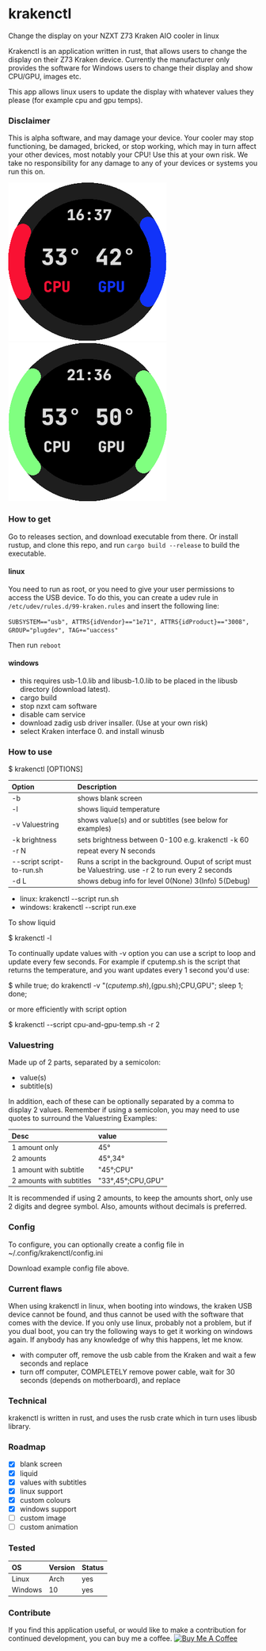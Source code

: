 # krakenctl
Change the display on your NZXT Z73 Kraken AIO cooler in linux

Krakenctl is an application written in rust, that allows users to change the display on their Z73 Kraken device.
Currently the manufacturer only provides the software for Windows users to change their display and show CPU/GPU, images etc.

This app allows linux users to update the display with whatever values they please (for example cpu and gpu temps).

### Disclaimer
This is alpha software, and may damage your device. Your cooler may stop functioning, be damaged, bricked, or stop working, which may in turn affect your other devices, most notably your CPU! Use this at your own risk. We take no responsibility for any damage to any of your devices or systems you run this on.


![test](pic1.png)
![test](pic2.png)

### How to get
Go to releases section, and download executable from there.
Or install rustup, and clone this repo, and run `cargo build --release` to build the executable.

#### linux
You need to run as root, or you need to give your user permissions to access the USB device.
To do this, you can create a udev rule in `/etc/udev/rules.d/99-kraken.rules` and insert the following line:

`SUBSYSTEM=="usb", ATTRS{idVendor}=="1e71", ATTRS{idProduct}=="3008", GROUP="plugdev", TAG+="uaccess"`

Then run `reboot`

#### windows
- this requires usb-1.0.lib and libusb-1.0.lib to be placed in the libusb directory (download latest).
- cargo build
- stop nzxt cam software
- disable cam service
- download zadig usb driver insaller. (Use at your own risk)
- select Kraken interface 0. and install winusb

### How to use
$ krakenctl [OPTIONS]

| Option      | Description |
| :---        | :---        |
| -b          | shows blank screen      |
| -l          | shows liquid temperature   |
| -v Valuestring      | shows value(s) and or subtitles (see below for examples)    |
| -k brightness      | sets brightness between 0-100 e.g. krakenctl -k 60 |
| -r N   | repeat every N seconds
| --script script-to-run.sh | Runs a script in the background. Ouput of script must be Valuestring. use -r 2 to run every 2 seconds |
| -d L     | shows debug info for level 0(None) 3(Info) 5(Debug)  |


- linux: krakenctl --script run.sh
- windows: krakenctl --script run.exe

To show liquid

$ krakenctl -l

To continually update values with -v option you can use a script to loop and update every few seconds.
For example if cputemp.sh is the script that returns the temperature, and you want updates every 1 second you'd use:

$ while true; do krakenctl -v "$(cputemp.sh),$(gpu.sh);CPU,GPU"; sleep 1; done;

or more efficiently with script option

$ krakenctl --script cpu-and-gpu-temp.sh -r 2


### Valuestring
Made up of 2 parts, separated by a semicolon:
- value(s)
- subtitle(s)

In addition, each of these can be optionally separated by a comma to display 2 values.
Remember if using a semicolon, you may need to use quotes to surround the Valuestring
Examples:

| Desc | value |
| :--- | :--- |
| 1 amount only | 45° |
| 2 amounts | 45°,34° |
| 1 amount with subtitle | "45°;CPU" |
| 2 amounts with subtitles | "33°,45°;CPU,GPU" |

It is recommended if using 2 amounts, to keep the amounts short, only use 2 digits and degree symbol.
Also, amounts without decimals is preferred.

### Config
To configure, you can optionally create a config file in ~/.config/krakenctl/config.ini

Download example config file above.

### Current flaws
When using krakenctl in linux, when booting into windows, the kraken USB device cannot be found, and thus cannot be used with the software that comes with the device. If you only use linux, probably not a problem, but if you dual boot, you can try the following ways to get it working on windows again. If anybody has any knowledge of why this happens, let me know.
- with computer off, remove the usb cable from the Kraken and wait a few seconds and replace
- turn off computer, COMPLETELY remove power cable, wait for 30 seconds (depends on motherboard), and replace

### Technical
krakenctl is written in rust, and uses the rusb crate which in turn uses libusb library.

### Roadmap
- [x] blank screen
- [x] liquid
- [x] values with subtitles
- [x] linux support
- [x] custom colours
- [x] windows support
- [ ] custom image
- [ ] custom animation

### Tested
| OS | Version | Status |
| :--- | :--- | :--- |
| Linux | Arch | yes  |
| Windows | 10 | yes |

### Contribute
If you find this application useful, or would like to make a contribution for continued development, you can buy me a coffee.
<a href="https://www.buymeacoffee.com/griccardos" target="_blank"><img src="https://cdn.buymeacoffee.com/buttons/default-orange.png" alt="Buy Me A Coffee" height="41" width="174"></a>

